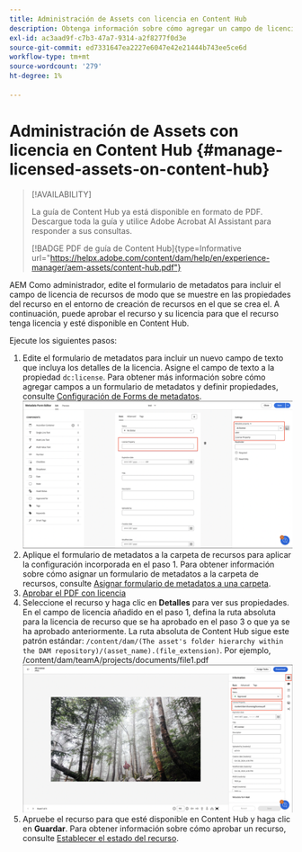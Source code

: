 ```yaml
---
title: Administración de Assets con licencia en Content Hub
description: Obtenga información sobre cómo agregar un campo de licencia al formulario de metadatos del recurso, aplicar la propiedad Metadatos de licencia a las carpetas de recursos y aprobar recursos con licencias para su uso.
exl-id: ac3aad9f-c7b3-47a7-9314-a2f8277f0d3e
source-git-commit: ed7331647ea2227e6047e42e21444b743ee5ce6d
workflow-type: tm+mt
source-wordcount: '279'
ht-degree: 1%

---
```


# Administración de Assets con licencia en Content Hub {#manage-licensed-assets-on-content-hub}

>[!AVAILABILITY]
>
>La guía de Content Hub ya está disponible en formato de PDF. Descargue toda la guía y utilice Adobe Acrobat AI Assistant para responder a sus consultas.
>
>[!BADGE PDF de guía de Content Hub]{type=Informative url="https://helpx.adobe.com/content/dam/help/en/experience-manager/aem-assets/content-hub.pdf"}

AEM Como administrador, edite el formulario de metadatos para incluir el campo de licencia de recursos de modo que se muestre en las propiedades del recurso en el entorno de creación de recursos en el que se crea el. A continuación, puede aprobar el recurso y su licencia para que el recurso tenga licencia y esté disponible en Content Hub.

Ejecute los siguientes pasos:

1. Edite el formulario de metadatos para incluir un nuevo campo de texto que incluya los detalles de la licencia. Asigne el campo de texto a la propiedad `dc:license`. Para obtener más información sobre cómo agregar campos a un formulario de metadatos y definir propiedades, consulte [Configuración de Forms de metadatos](/help/assets/metadata-assets-view.md#metadata-forms).
   ![extracción zip](/help/assets/assets/metadata-form-edit.png)
1. Aplique el formulario de metadatos a la carpeta de recursos para aplicar la configuración incorporada en el paso 1. Para obtener información sobre cómo asignar un formulario de metadatos a la carpeta de recursos, consulte [Asignar formulario de metadatos a una carpeta](/help/assets/metadata-assets-view.md#metadata-forms).
1. [Aprobar el PDF con licencia](/help/assets/manage-organize-assets-view.md#set-asset-status)
1. Seleccione el recurso y haga clic en **Detalles** para ver sus propiedades. En el campo de licencia añadido en el paso 1, defina la ruta absoluta para la licencia de recurso que se ha aprobado en el paso 3 o que ya se ha aprobado anteriormente. La ruta absoluta de Content Hub sigue este patrón estándar: `/content/dam/(The asset's folder hierarchy within the DAM repository)/(asset_name).(file_extension)`. Por ejemplo, /content/dam/teamA/projects/documents/file1.pdf
   ![ruta absoluta](/help/assets/assets/absolute-path.png)
1. Apruebe el recurso para que esté disponible en Content Hub y haga clic en **Guardar**. Para obtener información sobre cómo aprobar un recurso, consulte [Establecer el estado del recurso](/help/assets/manage-organize-assets-view.md#set-asset-status).
